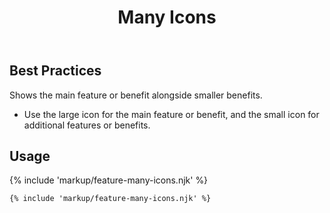 ﻿---
title: Many Icons
summary: Lots of icons illuminating main and smaller benefits.
tags: feature blocks
layout: guide
eleventyNavigation:
  key: Many Icons
  parent: Feature Blocks
  excerpt: Lots of icons illuminating main and smaller benefits.
  order: 5
  img: /img/illustrations/illus-many-icons.svg
---

## Best Practices

Shows the main feature or benefit alongside smaller benefits.

- Use the large icon for the main feature or benefit, and the small icon for additional features or benefits.

## Usage

{% include 'markup/feature-many-icons.njk' %}

```html
{% include 'markup/feature-many-icons.njk' %}
```
